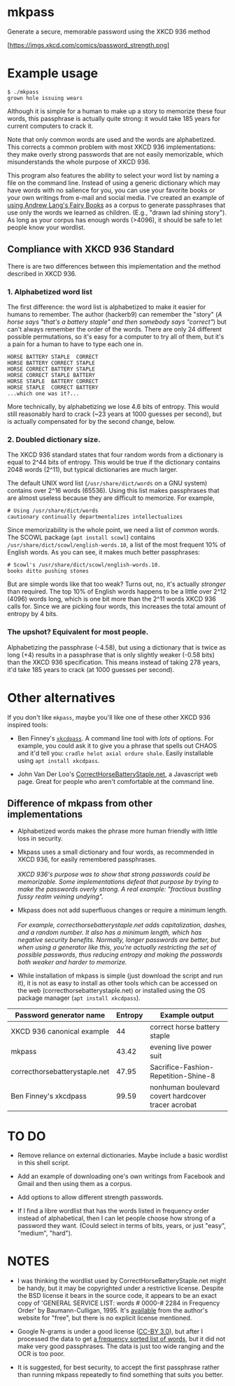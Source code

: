 # mkpass
Generate a secure, memorable password using the XKCD 936 method

[https://imgs.xkcd.com/comics/password_strength.png]

# Example usage

    $ ./mkpass
    grown hole issuing wears

Although it is simple for a human to make up a story to memorize these
four words, this passphrase is actually quite strong: it would take
185 years for current computers to crack it. 

Note that only common words are used and the words are alphabetized.
This corrects a common problem with most XKCD 936 implementations:
they make overly strong passwords that are not easily memorizable,
which misunderstands the whole purpose of XKCD 936.

This program also features the ability to select your word list by
naming a file on the command line. Instead of using a generic
dictionary which may have words with no salience for you, you can use
your favorite books or your own writings from e-mail and social media.
I've created an example of [using Andrew Lang's Fairy Books](extra) as
a corpus to generate passphrases that use only the words we learned as
children. (E.g., "drawn lad shining story"). As long as your corpus
has enough words (>4096), it should be safe to let people know your
wordlist.

## Compliance with XKCD 936 Standard

There is are two differences between this implementation
and the method described in XKCD 936.

### 1. Alphabetized word list

The first difference: the word list is alphabetized to make it easier
for humans to remember. The author (hackerb9) can remember the "story"
(_A horse says "that's a battery staple" and then somebody says
"correct"_) but can't always remember the order of the words. There
are only 24 different possible permutations, so it's easy for a
computer to try all of them, but it's a pain for a human to have to
type each one in.

    HORSE BATTERY STAPLE  CORRECT
    HORSE BATTERY CORRECT STAPLE
    HORSE CORRECT BATTERY STAPLE
    HORSE CORRECT STAPLE BATTERY
    HORSE STAPLE  BATTERY CORRECT
    HORSE STAPLE  CORRECT BATTERY
    ...which one was it?...    

More technically, by alphabetizing we lose 4.6 bits of entropy. This
would still reasonably hard to crack (~23 years at 1000 guesses per
second), but is actually compensated for by the second change, below.

### 2. Doubled dictionary size. 

The XKCD 936 standard states that four random words from a dictionary
is equal to 2^44 bits of entropy. This would be true if the dictionary
contains 2048 words (2^11), but typical dictionaries are much larger.

The default UNIX word list (`/usr/share/dict/words` on a GNU system)
contains over 2^16 words (65536). Using this list makes passphrases
that are almost useless because they are difficult to memorize. For
example,

    # Using /usr/share/dict/words
    cautionary continually departmentalizes intellectualizes

Since memorizability is the whole point, we need a list of _common_
words. The SCOWL package (`apt install scowl`) contains
`/usr/share/dict/scowl/english-words.10`, a list of the most frequent
10% of English words. As you can see, it makes much better
passphrases:

    # Scowl's /usr/share/dict/scowl/english-words.10.
    books ditto pushing stones

But are simple words like that too weak? Turns out, no, it's actually
_stronger_ than required. The top 10% of English words happens to be a
little over 2^12 (4096) words long, which is one bit more than the
2^11 words XKCD 936 calls for. Since we are picking four words, this
increases the total amount of entropy by 4 bits.

### The upshot? Equivalent for most people. 

Alphabetizing the passphrase (-4.58), but using a dictionary that is
twice as long (+4) results in a passphrase that is only slightly
weaker (-0.58 bits) than the XKCD 936 specification. This means instead
of taking 278 years, it'd take 185 years to crack (at 1000 guesses per
second).

# Other alternatives

If you don't like `mkpass`, maybe you'll like one of these other XKCD 936 inspired tools:

* Ben Finney's
  [`xkcdpass`](https://github.com/redacted/XKCD-password-generator). A
  command line tool with *lots* of options. For example, you could ask
  it to give you a phrase that spells out CHAOS and it'd tell you:
  `cradle helot axial ordure shale`. Easily installable using `apt
  install xkcdpass`.

* John Van Der Loo's
  [CorrectHorseBatteryStaple.net](CorrectHorseBatteryStaple.net), a
  Javascript web page. Great for people who aren't comfortable at the
  command line.

## Difference of mkpass from other implementations

* Alphabetized words makes the phrase more human friendly with little
  loss in security.

* Mkpass uses a small dictionary and four words, as recommended in
  XKCD 936, for easily remembered passphrases.</br></br> _XKCD 936's
  purpose was to show that strong passwords could be memorizable. Some
  implementations defeat that purpose by trying to make the passwords
  overly strong. A real example: "fractious bustling fussy realm
  veining undying"._
  
* Mkpass does not add superfluous changes or require a minimum length.</br></br>
  _For example, correcthorsebatterystaple.net adds capitalization,
  dashes, and a random number. It also has a minimum length, which has
  negative security benefits. Normally, longer passwords are better,
  but when using a generator like this, you're actually restricting
  the set of possible passwords, thus reducing entropy and making the
  passwords both weaker *and* harder to memorize._

* While installation of mkpass is simple (just download the script and
  run it), it is not as easy to install as other tools which can be
  accessed on the web (correcthorsebatterystaple.net) or installed
  using the OS package manager (`apt install xkcdpass`).

| Password generator name       | Entropy  | Example output               |
|-------------------------------|----------|------------------------------|
| XKCD 936 canonical example	| 44   	   | correct horse battery staple |
| mkpass   	     		| 43.42	   | evening live power suit      |
| correcthorsebatterystaple.net | 47.95	   | Sacrifice-Fashion-Repetition-Shine-8 |
| Ben Finney's xkcdpass         | 99.59	   | nonhuman boulevard covert hardcover tracer acrobat |

# TO DO

* Remove reliance on external dictionaries. Maybe include a basic
  wordlist in this shell script.

* Add an example of downloading one's own writings from Facebook and
  Gmail and then using them as a corpus.

* Add options to allow different strength passwords.

* If I find a libre wordlist that has the words listed in frequency
  order instead of alphabetical, then I can let people choose how
  strong of a password they want. (Could select in terms of bits,
  years, or just "easy", "medium", "hard").

# NOTES

* I was thinking the wordlist used by CorrectHorseBatteryStaple.net
  might be handy, but it may be copyrighted under a restrictive
  license. Despite the BSD license it bears in the source code, it
  appears to be an exact copy of 'GENERAL SERVICE LIST: words # 0000-#
  2284 in Frequency Order' by Baumann-Culligan, 1995. It's
  [available](http://jbauman.com/aboutgsl.html) from the author's
  website for "free", but there is no explicit license mentioned.

* Google N-grams is under a good license ([CC-BY
  3.0](https://creativecommons.org/licenses/by/3.0/)), but after I
  processed the data to get [a frequency sorted list of
  words](https://github.com/hackerb9/gwordlist), but it did not make
  very good passphrases. The data is just too wide ranging and the
  OCR is too poor.

 * It is suggested, for best security, to accept the first
 passphrase rather than running mkpass repeatedly to find something
 that suits you better.

